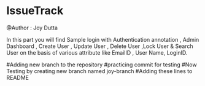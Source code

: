 # IssueTrack
@Author : Joy Dutta

In this part you will find Sample login with Authentication annotation , Admin Dashboard , Create User , Update User , Delete User ,Lock User & Search User on the basis of various attribute like EmailID , User Name, LoginID.

#Adding new branch to the repository
#practicing commit for testing
#Now Testing by creating new branch named joy-branch
#Adding these lines to README
